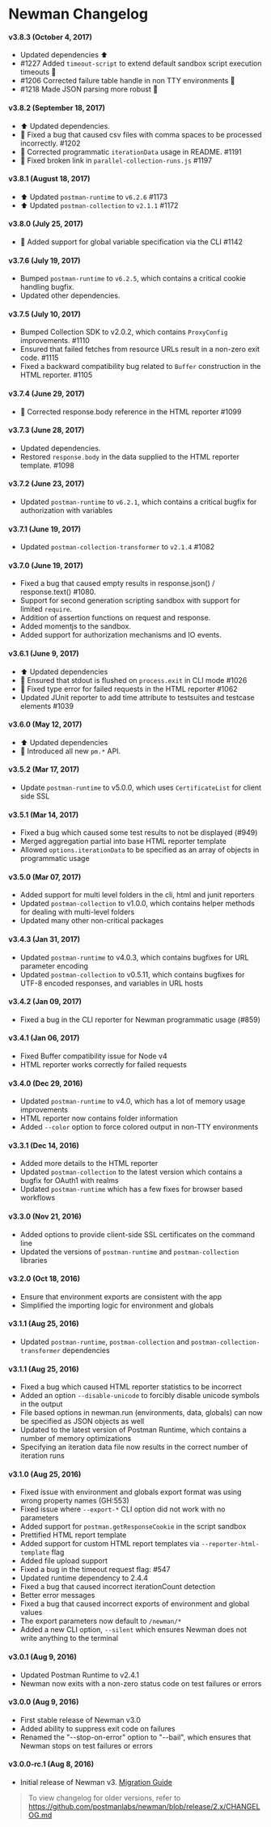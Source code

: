 # Newman Changelog

#### v3.8.3 (October 4, 2017)
* Updated dependencies :arrow_up:
* #1227 Added `timeout-script` to extend default sandbox script execution timeouts :tada:
* #1206 Corrected failure table handle in non TTY environments :bug:
* #1218 Made JSON parsing more robust :bug:

#### v3.8.2 (September 18, 2017)
* :arrow_up: Updated dependencies.
* :bug: Fixed a bug that caused csv files with comma spaces to be processed incorrectly. #1202
* :scroll: Corrected programmatic `iterationData` usage in README. #1191
* :scroll: Fixed broken link in `parallel-collection-runs.js` #1197

#### v3.8.1 (August 18, 2017)
* :arrow_up: Updated `postman-runtime` to `v6.2.6` #1173
* :arrow_up: Updated `postman-collection` to `v2.1.1` #1172

#### v3.8.0 (July 25, 2017)
* :tada: Added support for global variable specification via the CLI #1142

#### v3.7.6 (July 19, 2017)
* Bumped `postman-runtime` to `v6.2.5`, which contains a critical cookie handling bugfix.
* Updated other dependencies.

#### v3.7.5 (July 10, 2017)
* Bumped Collection SDK to v2.0.2, which contains `ProxyConfig` improvements. #1110
* Ensured that failed fetches from resource URLs result in a non-zero exit code. #1115
* Fixed a backward compatibility bug related to `Buffer` construction in the HTML reporter. #1105

#### v3.7.4 (June 29, 2017)
* :bug: Corrected response.body reference in the HTML reporter #1099

#### v3.7.3 (June 28, 2017)
* Updated dependencies.
* Restored `response.body` in the data supplied to the HTML reporter template. #1098

#### v3.7.2 (June 23, 2017)
* Updated `postman-runtime` to `v6.2.1`, which contains a critical bugfix for authorization with variables

#### v3.7.1 (June 19, 2017)
* Updated `postman-collection-transformer` to `v2.1.4` #1082

#### v3.7.0 (June 19, 2017)
* Fixed a bug that caused empty results in response.json() / response.text() #1080.
* Support for second generation scripting sandbox with support for limited `require`.
* Addition of assertion functions on request and response.
* Added momentjs to the sandbox.
* Added support for authorization mechanisms and IO events.

#### v3.6.1 (June 9, 2017)
* :arrow_up: Updated dependencies
* :bug: Ensured that stdout is flushed on `process.exit` in CLI mode #1026
* :bug: Fixed type error for failed requests in the HTML reporter #1062
* Updated JUnit reporter to add time attribute to testsuites and testcase elements #1039

#### v3.6.0 (May 12, 2017)
* :arrow_up: Updated dependencies
* :tada: Introduced all new `pm.*` API.

#### v3.5.2 (Mar 17, 2017)
- Update `postman-runtime` to v5.0.0, which uses `CertificateList` for client side SSL

#### v3.5.1 (Mar 14, 2017)
- Fixed a bug which caused some test results to not be displayed (#949)
- Merged aggregation partial into base HTML reporter template
- Allowed `options.iterationData` to be specified as an array of objects in programmatic usage

#### v3.5.0 (Mar 07, 2017)
- Added support for multi level folders in the cli, html and junit reporters
- Updated `postman-collection` to v1.0.0, which contains helper methods for dealing with multi-level folders
- Updated many other non-critical packages

#### v3.4.3 (Jan 31, 2017)
- Updated `postman-runtime` to v4.0.3, which contains bugfixes for URL parameter encoding
- Updated `postman-collection` to v0.5.11, which contains bugfixes for UTF-8 encoded responses, and variables in URL hosts

#### v3.4.2 (Jan 09, 2017)
- Fixed a bug in the CLI reporter for Newman programmatic usage (#859)

#### v3.4.1 (Jan 06, 2017)
- Fixed Buffer compatibility issue for Node v4
- HTML reporter works correctly for failed requests

#### v3.4.0 (Dec 29, 2016)
- Updated `postman-runtime` to v4.0, which has a lot of memory usage improvements
- HTML reporter now contains folder information
- Added `--color` option to force colored output in non-TTY environments

#### v3.3.1 (Dec 14, 2016)
- Added more details to the HTML reporter
- Updated `postman-collection` to the latest version which contains a bugfix for OAuth1 with realms
- Updated `postman-runtime` which has a few fixes for browser based workflows

#### v3.3.0 (Nov 21, 2016)
- Added options to provide client-side SSL certificates on the command line
- Updated the versions of `postman-runtime` and `postman-collection` libraries

#### v3.2.0 (Oct 18, 2016)
- Ensure that environment exports are consistent with the app
- Simplified the importing logic for environment and globals

#### v3.1.1 (Aug 25, 2016)

- Updated `postman-runtime`, `postman-collection` and `postman-collection-transformer` dependencies

#### v3.1.1 (Aug 25, 2016)

- Fixed a bug which caused HTML reporter statistics to be incorrect
- Added an option `--disable-unicode` to forcibly disable unicode symbols in the output
- File based options in newman.run (environments, data, globals) can now be specified as JSON objects as well
- Updated to the latest version of Postman Runtime, which contains a number of memory optimizations
- Specifying an iteration data file now results in the correct number of iteration runs

#### v3.1.0 (Aug 25, 2016)

- Fixed issue with environment and globals export format was using wrong property names (GH:553)
- Fixed issue where `--export-*` CLI option did not work with no parameters
- Added support for `postman.getResponseCookie` in the script sandbox
- Prettified HTML report template
- Added support for custom HTML report templates via `--reporter-html-template` flag
- Added file upload support
- Fixed a bug in the timeout request flag: #547
- Updated runtime dependency to 2.4.4
- Fixed a bug that caused incorrect iterationCount detection
- Better error messages
- Fixed a bug that caused incorrect exports of environment and global values
- The export parameters now default to `/newman/*`
- Added a new CLI option, `--silent` which ensures Newman does not write anything to the terminal

#### v3.0.1 (Aug 9, 2016)

- Updated Postman Runtime to v2.4.1
- Newman now exits with a non-zero status code on test failures or errors

#### v3.0.0 (Aug 9, 2016)

- First stable release of Newman v3.0
- Added ability to suppress exit code on failures
- Renamed the "--stop-on-error" option to "--bail", which ensures that Newman stops on test failures or errors

#### v3.0.0-rc.1 (Aug 8, 2016)

- Initial release of Newman v3. [Migration Guide](MIGRATION.md)

> To view changelog for older versions, refer to https://github.com/postmanlabs/newman/blob/release/2.x/CHANGELOG.md
